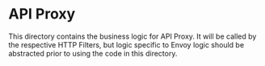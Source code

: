 # API Proxy

This directory contains the business logic for API Proxy. It will be called by
the respective HTTP Filters, but logic specific to Envoy logic should be abstracted prior
to using the code in this directory.
